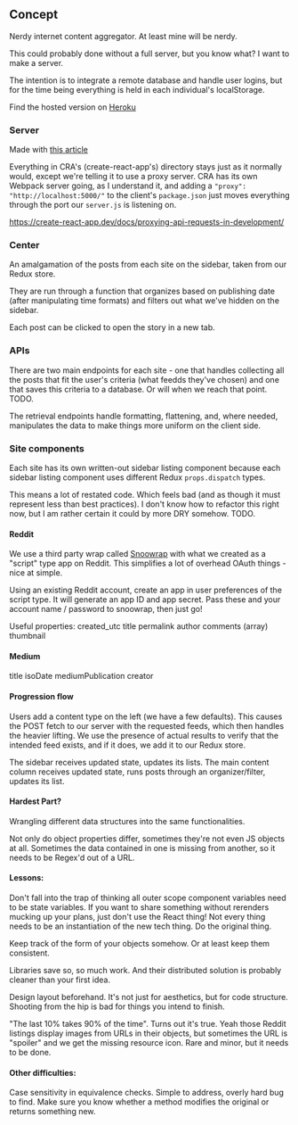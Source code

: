 ## Concept
Nerdy internet content aggregator. At least mine will be nerdy.

This could probably done without a full server, but you know what? I want to make a server.

The intention is to integrate a remote database and handle user logins, but for the time being everything is held in each individual's localStorage.

Find the hosted version on [Heroku](https://dashboard-to-nerdiness.herokuapp.com/)

### Server
Made with [this article](https://www.freecodecamp.org/news/how-to-make-create-react-app-work-with-a-node-backend-api-7c5c48acb1b0/)

Everything in CRA's (create-react-app's) directory stays just as it normally would, except we're telling it to use a proxy server. 
CRA has its own Webpack server going, as I understand it, and adding a `"proxy": "http://localhost:5000/"` to the client's `package.json` just moves everything through the port our `server.js` is listening on.

https://create-react-app.dev/docs/proxying-api-requests-in-development/


### Center
An amalgamation of the posts from each site on the sidebar, taken from our Redux store.

They are run through a function that organizes based on publishing date (after manipulating time formats) and filters out what we've hidden on the sidebar.

Each post can be clicked to open the story in a new tab.

### APIs
There are two main endpoints for each site - one that handles collecting all the posts that fit the user's criteria (what feedds they've chosen) and one that saves this criteria to a database. Or will when we reach that point. TODO.

The retrieval endpoints handle formatting, flattening, and, where needed, manipulates the data to make things more uniform on the client side.

### Site components
Each site has its own written-out sidebar listing component because each sidebar listing component uses different Redux `props.dispatch` types.

This means a lot of restated code. Which feels bad (and as though it must represent less than best practices). I don't know how to refactor this right now, but I am rather certain it could by more DRY somehow. TODO.


#### Reddit
We use a third party wrap called [Snoowrap](https://github.com/not-an-aardvark/snoowrap) with what we created as a "script" type app on Reddit. This simplifies a lot of overhead OAuth things - nice at simple.

Using an existing Reddit account, create an app in user preferences of the script type.
It will generate an app ID and app secret. Pass these and your account name / password to snoowrap, then just go!

Useful properties:
created_utc
title
permalink
author
comments (array)
thumbnail

#### Medium
title
isoDate
mediumPublication
creator

#### Progression flow
Users add a content type on the left (we have a few defaults).
This causes the POST fetch to our server with the requested feeds, which then handles the heavier lifting.
We use the presence of actual results to verify that the intended feed exists, and if it does, we add it to our Redux store.

The sidebar receives updated state, updates its lists.
The main content column receives updated state, runs posts through an organizer/filter, updates its list.




#### Hardest Part?
Wrangling different data structures into the same functionalities. 

Not only do object properties differ, sometimes they're not even JS objects at all. Sometimes the data contained in one is missing from another, so it needs to be Regex'd out of a URL.

#### Lessons:
Don't fall into the trap of thinking all outer scope component variables need to be state variables. If you want to share something without rerenders mucking up your plans, just don't use the React thing! Not every thing needs to be an instantiation of the new tech thing. Do the original thing.

Keep track of the form of your objects somehow. Or at least keep them consistent.

Libraries save so, so much work. And their distributed solution is probably cleaner than your first idea.

Design layout beforehand. It's not just for aesthetics, but for code structure. Shooting from the hip is bad for things you intend to finish.

"The last 10% takes 90% of the time". Turns out it's true. Yeah those Reddit listings display images from URLs in their objects, but sometimes the URL is "spoiler" and we get the missing resource icon. Rare and minor, but it needs to be done.

#### Other difficulties:
Case sensitivity in equivalence checks. Simple to address, overly hard bug to find.
Make sure you know whether a method modifies the original or returns something new.